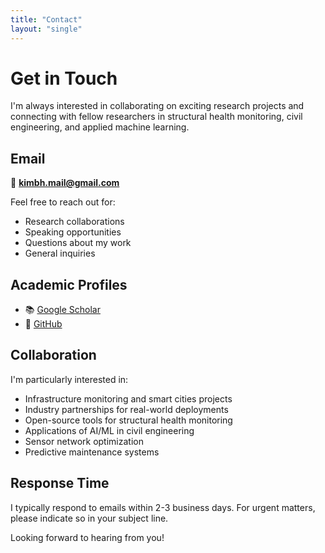 ```yaml
---
title: "Contact"
layout: "single"
---
```


# Get in Touch

I'm always interested in collaborating on exciting research projects and connecting with fellow researchers in structural health monitoring, civil engineering, and applied machine learning.

## Email

📧 **kimbh.mail@gmail.com**

Feel free to reach out for:
- Research collaborations
- Speaking opportunities
- Questions about my work
- General inquiries

## Academic Profiles

- 📚 [Google Scholar](https://scholar.google.com/citations?hl=en&user=QsD73G4AAAAJ)
- 💼 [GitHub](https://github.com/sean424)

## Collaboration

I'm particularly interested in:
- Infrastructure monitoring and smart cities projects
- Industry partnerships for real-world deployments
- Open-source tools for structural health monitoring
- Applications of AI/ML in civil engineering
- Sensor network optimization
- Predictive maintenance systems

## Response Time

I typically respond to emails within 2-3 business days. For urgent matters, please indicate so in your subject line.

Looking forward to hearing from you!